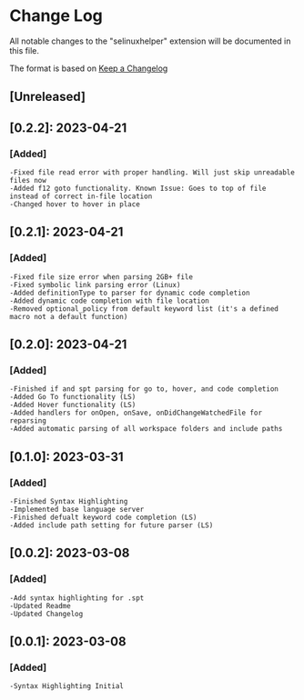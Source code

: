 # Change Log

All notable changes to the "selinuxhelper" extension will be documented in this file.

The format is based on [Keep a Changelog](https://keepachangelog.com/en/1.0.0/)

## [Unreleased]

## [0.2.2]: 2023-04-21

### [Added]

    -Fixed file read error with proper handling. Will just skip unreadable files now
    -Added f12 goto functionality. Known Issue: Goes to top of file instead of correct in-file location
    -Changed hover to hover in place

## [0.2.1]: 2023-04-21

### [Added]

    -Fixed file size error when parsing 2GB+ file
    -Fixed symbolic link parsing error (Linux)
    -Added definitionType to parser for dynamic code completion
    -Added dynamic code completion with file location
    -Removed optional_policy from default keyword list (it's a defined macro not a default function)

## [0.2.0]: 2023-04-21

### [Added]

    -Finished if and spt parsing for go to, hover, and code completion
    -Added Go To functionality (LS)
    -Added Hover functionality (LS)
    -Added handlers for onOpen, onSave, onDidChangeWatchedFile for reparsing
    -Added automatic parsing of all workspace folders and include paths

## [0.1.0]: 2023-03-31

### [Added]

    -Finished Syntax Highlighting
    -Implemented base language server
    -Finished defualt keyword code completion (LS)
    -Added include path setting for future parser (LS)


## [0.0.2]: 2023-03-08

### [Added]

    -Add syntax highlighting for .spt 
    -Updated Readme
    -Updated Changelog

## [0.0.1]: 2023-03-08

### [Added]

    -Syntax Highlighting Initial

